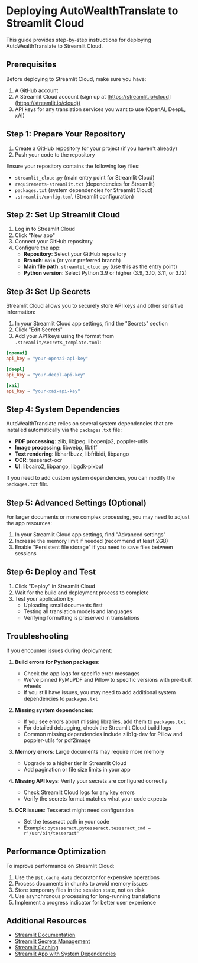 # Deploying AutoWealthTranslate to Streamlit Cloud

This guide provides step-by-step instructions for deploying AutoWealthTranslate to Streamlit Cloud.

## Prerequisites

Before deploying to Streamlit Cloud, make sure you have:

1. A GitHub account
2. A Streamlit Cloud account (sign up at [https://streamlit.io/cloud](https://streamlit.io/cloud))
3. API keys for any translation services you want to use (OpenAI, DeepL, xAI)

## Step 1: Prepare Your Repository

1. Create a GitHub repository for your project (if you haven't already)
2. Push your code to the repository

Ensure your repository contains the following key files:
- `streamlit_cloud.py` (main entry point for Streamlit Cloud)
- `requirements-streamlit.txt` (dependencies for Streamlit)
- `packages.txt` (system dependencies for Streamlit Cloud)
- `.streamlit/config.toml` (Streamlit configuration)

## Step 2: Set Up Streamlit Cloud

1. Log in to Streamlit Cloud
2. Click "New app"
3. Connect your GitHub repository
4. Configure the app:
   - **Repository**: Select your GitHub repository
   - **Branch**: `main` (or your preferred branch)
   - **Main file path**: `streamlit_cloud.py` (use this as the entry point)
   - **Python version**: Select Python 3.9 or higher (3.9, 3.10, 3.11, or 3.12)

## Step 3: Set Up Secrets

Streamlit Cloud allows you to securely store API keys and other sensitive information:

1. In your Streamlit Cloud app settings, find the "Secrets" section
2. Click "Edit Secrets"
3. Add your API keys using the format from `.streamlit/secrets_template.toml`:

```toml
[openai]
api_key = "your-openai-api-key"

[deepl]
api_key = "your-deepl-api-key"

[xai]
api_key = "your-xai-api-key"
```

## Step 4: System Dependencies

AutoWealthTranslate relies on several system dependencies that are installed automatically via the `packages.txt` file:

- **PDF processing**: zlib, libjpeg, libopenjp2, poppler-utils
- **Image processing**: libwebp, libtiff
- **Text rendering**: libharfbuzz, libfribidi, libpango
- **OCR**: tesseract-ocr
- **UI**: libcairo2, libpango, libgdk-pixbuf

If you need to add custom system dependencies, you can modify the `packages.txt` file.

## Step 5: Advanced Settings (Optional)

For larger documents or more complex processing, you may need to adjust the app resources:

1. In your Streamlit Cloud app settings, find "Advanced settings"
2. Increase the memory limit if needed (recommend at least 2GB)
3. Enable "Persistent file storage" if you need to save files between sessions

## Step 6: Deploy and Test

1. Click "Deploy" in Streamlit Cloud
2. Wait for the build and deployment process to complete
3. Test your application by:
   - Uploading small documents first
   - Testing all translation models and languages
   - Verifying formatting is preserved in translations

## Troubleshooting

If you encounter issues during deployment:

1. **Build errors for Python packages**: 
   - Check the app logs for specific error messages
   - We've pinned PyMuPDF and Pillow to specific versions with pre-built wheels
   - If you still have issues, you may need to add additional system dependencies to `packages.txt`

2. **Missing system dependencies**:
   - If you see errors about missing libraries, add them to `packages.txt`
   - For detailed debugging, check the Streamlit Cloud build logs
   - Common missing dependencies include zlib1g-dev for Pillow and poppler-utils for pdf2image

3. **Memory errors**: Large documents may require more memory
   - Upgrade to a higher tier in Streamlit Cloud
   - Add pagination or file size limits in your app

4. **Missing API keys**: Verify your secrets are configured correctly
   - Check Streamlit Cloud logs for any key errors
   - Verify the secrets format matches what your code expects

5. **OCR issues**: Tesseract might need configuration
   - Set the tesseract path in your code
   - Example: `pytesseract.pytesseract.tesseract_cmd = r'/usr/bin/tesseract'`

## Performance Optimization

To improve performance on Streamlit Cloud:

1. Use the `@st.cache_data` decorator for expensive operations
2. Process documents in chunks to avoid memory issues
3. Store temporary files in the session state, not on disk
4. Use asynchronous processing for long-running translations
5. Implement a progress indicator for better user experience

## Additional Resources

- [Streamlit Documentation](https://docs.streamlit.io/)
- [Streamlit Secrets Management](https://docs.streamlit.io/streamlit-community-cloud/get-started/deploy-an-app/connect-to-data-sources/secrets-management)
- [Streamlit Caching](https://docs.streamlit.io/library/advanced-features/caching)
- [Streamlit App with System Dependencies](https://docs.streamlit.io/streamlit-community-cloud/get-started/deploy-an-app/app-dependencies) 